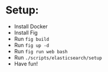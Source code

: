 # Setup:

- Install Docker
- Install Fig
- Run `fig build`
- Run `fig up -d`
- Run `fig run web bash`
- Run `./scripts/elasticsearch/setup`
- Have fun!
